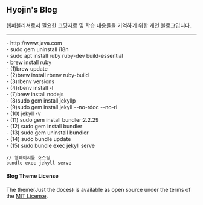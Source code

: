 

## Hyojin's Blog

웹퍼블리셔로서 필요한 코딩자료 및 학습 내용들을 기억하기 위한 개인 블로그입니다.

<hr>
- http://www.java.com <br>
- sudo gem uninstall i18n<br>
- sudo apt install ruby ruby-dev build-essential<br>
- brew install ruby<br>
- (1)brew update<br>
- (2)brew install rbenv ruby-build<br>
- (3)rbenv versions<br>
- (4)rbenv install -l<br>
- (7)brew install nodejs<br>
- (8)sudo gem install jekyllp<br>
- (9)sudo gem install jekyll --no-rdoc --no-ri<br>
- (10) jekyll -v<br>
- (11) sudo gem install bundler:2.2.29<br>
- (12) sudo  gem install bundler<br>
- (13) sudo  gem uninstall bundler<br>
- (14) sudo bundle update<br>
- (15) sudo bundle exec jekyll serve<br>

```
// 웹페이지를 호스팅
bundle exec jekyll serve
```

#### Blog Theme License
The theme(Just the doces) is available as open source under the terms of the [MIT License](http://opensource.org/licenses/MIT).
